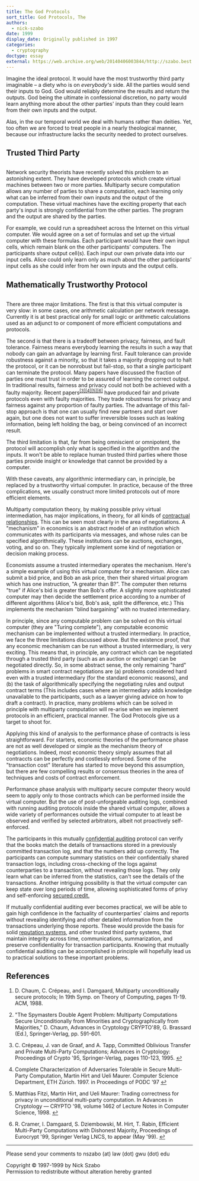 ```yaml
---
title: The God Protocols
sort_title: God Protocols, The
authors:
  - nick-szabo
date: 1999
display_date: Originally published in 1997
categories:
  - cryptography
doctype: essay
external: https://web.archive.org/web/20140406003844/http://szabo.best.vwh.net/msc.html
---
```


Imagine the ideal protocol. It would have the most trustworthy third party imaginable &ndash; a diety who is on _everybody's_ side. All the parties would send their inputs to God. God would reliably determine the results and return the outputs. God being the ultimate in confessional discretion, no party would learn anything more about the other parties' inputs than they could learn from their own inputs and the output.

Alas, in the our temporal world we deal with humans rather than deities. Yet, too often we are forced to treat people in a nearly theological manner, because our infrastructure lacks the security needed to protect ourselves.

<h2>Trusted Third Party</h2>

<figure>
  <img src="/static/img/library/the-god-protocols/mutually.gif" alt="" />
</figure>

Network security theorists have recently solved this problem to an astonishing extent. They have developed protocols which create virtual machines between two or more parties. Multiparty secure computation allows any number of parties to share a computation, each learning only what can be inferred from their own inputs and the output of the computation. These virtual machines have the exciting property that each party's input is strongly confidential from the other parties. The program and the output are shared by the parties.

For example, we could run a spreadsheet across the Internet on this virtual computer. We would agree on a set of formulas and set up the virtual computer with these formulas. Each participant would have their own input cells, which remain blank on the other participants' computers. The participants share output cell(s). Each input our own private data into our input cells. Alice could only learn only as much about the other participants' input cells as she could infer from her own inputs and the output cells.

<h2>Mathematically Trustworthy Protocol</h2>

<figure>
  <img src="/static/img/library/the-god-protocols/virtual.gif" alt="" />
</figure>

There are three major limitations. The first is that this virtual computer is very slow: in some cases, one arithmetic calculation per network message. Currently it is at best practical only for small logic or arithmetic calculations used as an adjunct to or component of more efficient computations and protocols.

The second is that there is a tradeoff between privacy, fairness, and fault tolerance. Fairness means everybody learning the results in such a way that nobody can gain an advantage by learning first. Fault tolerance can provide robustness against a minority, so that it takes a majority dropping out to halt the protocol, or it can be nonrobust but fail-stop, so that a single participant can terminate the protocol. Many papers have discussed the fraction of parties one must trust in order to be assured of learning the correct output. In traditional results, fairness and privacy could not both be achieved with a faulty majority. Recent papers<sup><a href="#fn3" id="ref3">[3]</a></sup><sup><a href="#fn4" id="ref4">[4]</a></sup><sup><a href="#fn5" id="ref5">[5]</a></sup><sup><a href="#fn6" id="ref6">[6]</a></sup> have produced fair and private protocols even with faulty majorities. They trade robustness for privacy and fairness against any proportion of faulty parties. The advantage of this fail-stop approach is that one can usually find new partners and start over again, but one does not want to suffer irreversible losses such as leaking information, being left holding the bag, or being convinced of an incorrect result.

The third limitation is that, far from being omniscient or omnipotent, the protocol will accomplish only what is specified in the algorithm and the inputs. It won't be able to replace human trusted third parties where those parties provide insight or knowledge that cannot be provided by a computer.

With these caveats, any algorithmic intermediary can, in principle, be replaced by a trustworthy virtual computer. In practice, because of the three complications, we usually construct more limited protocols out of more efficient elements.

Multiparty computation theory, by making possible privy virtual intermediation, has major implications, in theory, for all kinds of [contractual relationships](/formalizing-securing-relationships/). This can be seen most clearly in the area of negotiations. A "mechanism" in economics is an abstract model of an institution which communicates with its participants via messages, and whose rules can be specified algorithmically. These institutions can be auctions, exchanges, voting, and so on. They typically implement some kind of negotiation or decision making process.

<!-- doesn't look like an auction...
<figure>
  <img src="http://209.73.251.147/smithsonian/issues96/oct96/images/auctioneer.gif" alt="" />
</figure>
-->

Economists assume a trusted intermediary operates the mechanism. Here's a simple example of using this virtual computer for a mechanism. Alice can submit a bid price, and Bob an ask price, then their shared virtual program which has one instruction, "A greater than B?". The computer then returns "true" if Alice's bid is greater than Bob's offer. A slightly more sophisticated computer may then decide the settlement price according to a number of different algorithms (Alice's bid, Bob's ask, split the difference, etc.) This implements the mechanism "blind bargaining" with no trusted intermediary.

In principle, since any computable problem can be solved on this virtual computer (they are "Turing complete"), any computable economic mechanism can be implemented without a trusted intermediary. In practice, we face the three limitations discussed above. But the existence proof, that any economic mechanism can be run without a trusted intermediary, is very exciting. This means that, in principle, any contract which can be negotiated through a trusted third party (such as an auction or exchange) can be negotiated directly. So, in some abstract sense, the only remaining "hard" problems in smart contract negotiations are (a) problems considered hard even with a trusted intermediary (for the standard economic reasons), and (b) the task of algorithmically specifying the negotiating rules and output contract terms (This includes cases where an intermediary adds knowledge unavailable to the participants, such as a lawyer giving advice on how to draft a contract). In practice, many problems which can be solved in principle with multiparty computation will re-arise when we implement protocols in an efficient, practical manner. The God Protocols give us a target to shoot for.

Applying this kind of analysis to the performance phase of contracts is less straightforward. For starters, economic theories of the performance phase are not as well developed or simple as the mechanism theory of negotiations. Indeed, most economic theory simply assumes that all contraccts can be perfectly and costlessly enforced. Some of the "transaction cost" literature has started to move beyond this assumption, but there are few compelling results or consensus theories in the area of techniques and costs of contract enforcement.

Performance phase analysis with multiparty secure computer theory would seem to apply only to those contracts which can be performed inside the virtual computer. But the use of post-unforgeable auditing logs, combined with running auditing protocols inside the shared virtual computer, allows a wide variety of performances outside the virtual computer to at least be observed and verified by selected arbitrators, albeit not proactively self-enforced.

The participants in this mutually [confidential auditing](/confidential-auditing/) protocol can verify that the books match the details of transactions stored in a previously committed transaction log, and that the numbers add up correctly. The participants can compute summary statistics on their confidentially shared transaction logs, including cross-checking of the logs against counterparties to a transaction, without revealing those logs. They only learn what can be inferred from the statistics, can't see the details of the transactions. Another intriguing possibility is that the virtual computer can keep state over long periods of time, allowing sophisticated forms of privy and self-enforcing [secured credit.](/credit-with-privity/)

If mutually confidential auditing ever becomes practical, we will be able to gain high confidence in the factuality of counterparties' claims and reports without revealing identifying and other detailed information from the transactions underlying those reports. These would provide the basis for solid [reputation systems](/negative-reputations/), and other trusted third party systems, that maintain integrity across time, communications, summarization, and preserve confidentiality for transaction participants. Knowing that mutually confidential auditing can be accomplished in principle will hopefully lead us to practical solutions to these important problems.

<h2>References</h2>

<ol>
  <li id="fn1">
    <p>D. Chaum, C. Cr&eacute;peau, and I. Damgaard, Multiparty unconditionally secure protocols; In 19th Symp. on Theory of Computing, pages 11-19. ACM, 1988.</p>
  </li>

  <li id="fn2">
    <p>"The Spymasters Double Agent Problem: Multiparty Computations Secure Unconditionally from Minorities and Cryptographically from Majorities," D. Chaum, Advances in Cryptology CRYPTO'89, G. Brassard (Ed.), Springer-Verlag, pp. 591-601.</p>
  </li>

  <li id="fn3">
    <p>C. Cr&eacute;peau, J. van de Graaf, and A. Tapp, Committed Oblivious Transfer and Private Multi-Party Computations; Advances in Cryptology: Proceedings of Crypto '95, Springer-Verlag, pages 110-123, 1995.&nbsp;<a href="#ref3">↩</a></p>
  </li>

  <li id="fn4">
    <p>Complete Characterization of Adversaries Tolerable in Secure Multi-Party Computation, Martin Hirt and Ueli Maurer. Computer Science Department, ETH Z&uuml;rich. 1997. in Proceedings of PODC '97&nbsp;<a href="#ref4">↩</a></p>
  </li>

  <li id="fn5">
    <p>Matthias Fitzi, Martin Hirt, and Ueli Maurer: Trading correctness for privacy in unconditional multi-party computation. In Advances in Cryptology &mdash; CRYPTO '98, volume 1462 of Lecture Notes in Computer Science, 1998.&nbsp;<a href="#ref5">↩</a></p>
  </li>

  <li id="fn6">
    <p>R. Cramer, I. Damgaard, S. Dziembowski, M. Hirt, T. Rabin, Efficient Multi-Party Computations with Dishonest Majority, Proceedings of Eurocrypt '99, Springer Verlag LNCS, to appear (May '99).&nbsp;<a href="#ref6">↩</a></p>
  </li>
</ol>

---

Please send your comments to nszabo (at) law (dot) gwu (dot) edu

Copyright &copy; 1997-1999 by Nick Szabo\
Permission to redistribute without alteration hereby granted
